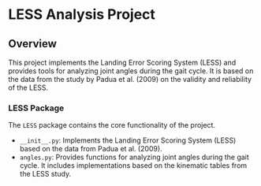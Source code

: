 # LESS Analysis Project

## Overview

This project implements the Landing Error Scoring System (LESS) and provides tools for analyzing joint angles during the gait cycle. It is based on the data from the study by Padua et al. (2009) on the validity and reliability of the LESS.

### LESS Package

The `LESS` package contains the core functionality of the project.

- `__init__.py`: Implements the Landing Error Scoring System (LESS) based on the data from Padua et al. (2009).
- `angles.py`: Provides functions for analyzing joint angles during the gait cycle. It includes implementations based on the kinematic tables from the LESS study.